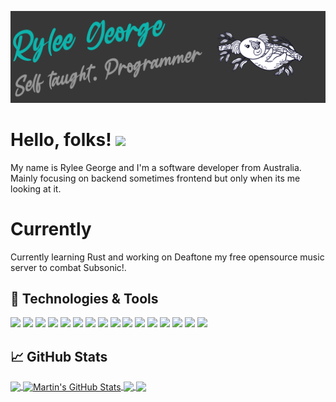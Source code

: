 ![Header](https://raw.githubusercontent.com/112RG/112RG/main/banner.png "Header")


# Hello, folks! <img src="https://raw.githubusercontent.com/MartinHeinz/MartinHeinz/master/wave.gif" width="30px">

My name is Rylee George and I'm a software developer from Australia. Mainly focusing on backend sometimes frontend but only when its me looking at it.

# Currently

Currently learning Rust and working on Deaftone my free opensource music server to combat Subsonic!.

## 🔧 Technologies & Tools
![](https://img.shields.io/badge/OS-Linux-informational?style=flat&logo=linux&logoColor=white&color=2bbc8a)
![](https://img.shields.io/badge/Editor-IntelliJ_IDEA-informational?style=flat&logo=intellij-idea&logoColor=white&color=2bbc8a)
![](https://img.shields.io/badge/Editor-VSCode-informational?style=flat&logo=visual-studio-code&logoColor=white&color=2bbc8a)
![](https://img.shields.io/badge/Code-Python-informational?style=flat&logo=python&logoColor=white&color=2bbc8a)
![](https://img.shields.io/badge/Code-JavaScript-informational?style=flat&logo=javascript&logoColor=white&color=2bbc8a)
![](https://img.shields.io/badge/Code-Rust-informational?style=flat&logo=rust&logoColor=white&color=2bbc8a)
![](https://img.shields.io/badge/Code-Golang-informational?style=flat&logo=go&logoColor=white&color=2bbc8a)
![](https://img.shields.io/badge/Code-Vue-informational?style=flat&logo=vue.js&logoColor=white&color=2bbc8a)
![](https://img.shields.io/badge/Shell-Bash-informational?style=flat&logo=gnu-bash&logoColor=white&color=2bbc8a)
![](https://img.shields.io/badge/Tools-Docker-informational?style=flat&logo=docker&logoColor=white&color=2bbc8a)
![](https://img.shields.io/badge/Tools-Kubernetes-informational?style=flat&logo=kubernetes&logoColor=white&color=2bbc8a)
![](https://img.shields.io/badge/DB-Mongo-informational?style=flat&logo=mongodb&logoColor=white&color=2bbc8a)
![](https://img.shields.io/badge/DB-MYSQL-informational?style=flat&logo=mysql&logoColor=white&color=2bbc8a)
![](https://img.shields.io/badge/DB-MYSQL-informational?style=flat&logo=mysql&logoColor=white&color=2bbc8a)
![](https://img.shields.io/badge/DB-SQLITE-informational?style=flat&logo=sqlite&logoColor=white&color=2bbc8a)
![](https://komarev.com/ghpvc/?username=112RG&color=2bbc8a)
## &#x1f4c8; GitHub Stats

<a href="https://github.com/112RG/112RG">
  <img align="center" src="https://github-readme-stats-8isv-cwwfzer54-112rg.vercel.app/api/top-langs/?username=112RG&hide=java,html&title_color=ffffff&text_color=c9cacc&icon_color=2bbc8a&bg_color=1d1f21&exclude_repo=dotfiles,st,MSSetupScripts" />
</a>
<a href="https://github.com/112RG/112RG">
  <img align="center" src="https://github-readme-stats-8isv-cwwfzer54-112rg.vercel.app/api?username=112RG&show_icons=true&line_height=27&count_private=true&title_color=ffffff&text_color=c9cacc&icon_color=2bbc8a&bg_color=1d1f21" alt="Martin's GitHub Stats" />
</a>

<a href="https://github.com/Deaftone/Deaftone">
  <img align="center" src="https://github-readme-stats-8isv-cwwfzer54-112rg.vercel.app/api/pin/?username=Deaftone&repo=Deaftone&title_color=ffffff&text_color=c9cacc&icon_color=2bbc8a&bg_color=1d1f21" />
</a>


<a href="https://github.com/Deaftone/Orpheus">
  <img align="center" src="https://github-readme-stats-8isv-cwwfzer54-112rg.vercel.app/api/pin/?username=Deaftone&repo=Orpheus&title_color=ffffff&text_color=c9cacc&icon_color=2bbc8a&bg_color=1d1f21" />
</a>    
